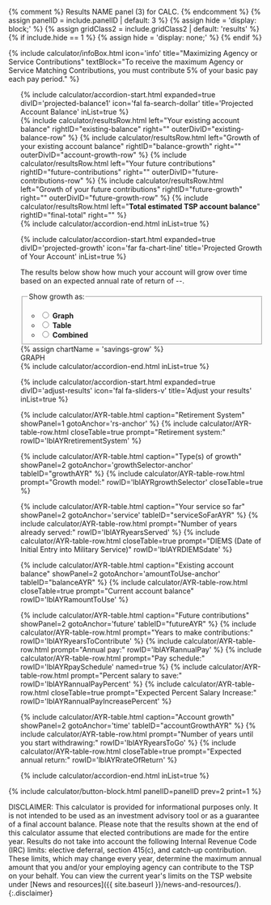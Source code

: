 {% comment %}
Results NAME panel (3) for CALC.
{% endcomment %}
{% assign panelID = include.panelID | default: 3 %}
{% assign hide = 'display: block;' %}
{% assign gridClass2 = include.gridClass2 | default: 'results' %}
{% if include.hide == 1 %} {% assign hide = 'display: none;' %} {% endif %}

<section id="panel-{{ panelID }}" class="calculator-panel" style="{{ hide }}" markdown="1">

{% include calculator/infoBox.html icon='info'
    title="Maximizing Agency or Service Contributions"
    textBlock="To receive the maximum Agency or Service Matching Contributions, you must contribute 5% of your basic pay each pay period."
%}

<ul class="usa-accordion icons">
  <!-- PROJECTED BALANCE -->
{% include calculator/accordion-start.html expanded=true divID='projected-balance1'
    icon='fal fa-search-dollar' title='Projected Account Balance' inList=true %}
<div class="results-grid-frame" markdown="1">
{% include calculator/resultsRow.html left="Your existing account balance"
  rightID="existing-balance" right="" outerDivID="existing-balance-row" %}
{% include calculator/resultsRow.html left="Growth of your existing account balance"
  rightID="balance-growth" right="" outerDivID="account-growth-row" %}
{% include calculator/resultsRow.html left="Your future contributions"
  rightID="future-contributions" right="" outerDivID="future-contributions-row" %}
{% include calculator/resultsRow.html left="Growth of your future contributions"
  rightID="future-growth" right="" outerDivID="future-growth-row" %}
{% include calculator/resultsRow.html left="<strong>Total estimated TSP account balance</strong>"
  rightID="final-total" right="" %}
</div>
{% include calculator/accordion-end.html  inList=true %}

<!-- PROJECTED GROWTH -->
{% include calculator/accordion-start.html expanded=true divID='projected-growth'
    icon='far fa-chart-line' title='Projected Growth of Your Account' inList=true %}
  <div id="resultSelectorDiv"><p>The results below show how much your account will grow over time based on an expected annual rate of return of <span id="annual-rate">--</span>.</p>
<fieldset class="usa-fieldset-inputs projected-growth">
<legend class="">Show growth as:</legend>
<ul class="usa-unstyled-list">
  <li>
  <input type="radio" id="resultSelectorGraph" name="resultSelector" value="graph" onclick="showData('graph');">
  <label for="resultSelectorGraph"><strong>Graph</strong></label>
  </li>

  <li>
  <input type="radio" id="resultSelectorTable" name="resultSelector" value="table" onclick="showData('table');">
  <label for="resultSelectorTable"><strong>Table</strong></label>
  </li>

  <li>
  <input type="radio" id="resultSelectorCombined" name="resultSelector" value="combined" onclick="showData('combined');">
  <label for="resultSelectorCombined"><strong>Combined</strong></label>
  </li>
</ul>
</fieldset></div>
{% assign chartName = 'savings-grow' %}
<div id="show-data-graph" class="hide">
  <div id="chartResult">GRAPH</div>
</div>
<div id="show-data-table" class="usa-width-one-whole" markdown="1">
  <section id="{{chartName}}-section" class="{{chartName}}-table">
    <div id="{{chartName}}-table" class="table-side-scroll"></div>
  </section>
</div> <!-- END div.usa-width-one-whole -->
<div id="show-data-footnote" class="usa-width-one-whole"></div>
{% include calculator/accordion-end.html  inList=true %}

<!-- ADJUST YOUR RESULTS -->
{% include calculator/accordion-start.html expanded=true divID='adjust-results'
    icon='fal fa-sliders-v' title='Adjust your results' inList=true %}

{% include calculator/AYR-table.html caption="Retirement System" showPanel=1 gotoAnchor='rs-anchor' %}
{% include calculator/AYR-table-row.html closeTable=true
  prompt="Retirement system:" rowID='lblAYRretirementSystem' %}

{% include calculator/AYR-table.html caption="Type(s) of growth" showPanel=2 gotoAnchor='growthSelector-anchor' tableID="growthAYR" %}
{% include calculator/AYR-table-row.html prompt="Growth model:" rowID='lblAYRgrowthSelector' closeTable=true %}

{% include calculator/AYR-table.html caption="Your service so far" showPanel=2 gotoAnchor='service' tableID="serviceSoFarAYR" %}
{% include calculator/AYR-table-row.html prompt="Number of years already served:" rowID='lblAYRyearsServed' %}
{% include calculator/AYR-table-row.html closeTable=true
  prompt="DIEMS (Date of Initial Entry into Military Service)" rowID='lblAYRDIEMSdate' %}

{% include calculator/AYR-table.html caption="Existing account balance" showPanel=2 gotoAnchor='amountToUse-anchor' tableID="balanceAYR" %}
{% include calculator/AYR-table-row.html closeTable=true
  prompt="Current account balance" rowID='lblAYRamountToUse' %}

{% include calculator/AYR-table.html caption="Future contributions" showPanel=2 gotoAnchor='future' tableID="futureAYR" %}
{% include calculator/AYR-table-row.html
  prompt="Years to make contributions:" rowID='lblAYRyearsToContribute' %}
{% include calculator/AYR-table-row.html prompt="Annual pay:" rowID='lblAYRannualPay' %}
{% include calculator/AYR-table-row.html prompt="Pay schedule:" rowID='lblAYRpaySchedule' named=true %}
{% include calculator/AYR-table-row.html
  prompt="Percent salary to save:" rowID='lblAYRannualPayPercent' %}
{% include calculator/AYR-table-row.html closeTable=true
  prompt="Expected Percent Salary Increase:" rowID='lblAYRannualPayIncreasePercent' %}

{% include calculator/AYR-table.html caption="Account growth" showPanel=2 gotoAnchor='time' tableID="accountGrowthAYR" %}
{% include calculator/AYR-table-row.html
  prompt="Number of years until you start withdrawing:" rowID='lblAYRyearsToGo' %}
{% include calculator/AYR-table-row.html closeTable=true
    prompt="Expected annual return:" rowID='lblAYRrateOfReturn' %}

{% include calculator/accordion-end.html  inList=true %}
</ul>

{% include calculator/button-block.html panelID=panelID prev=2 print=1 %}

</section>


DISCLAIMER: This calculator is provided for informational purposes only. It is not intended to be used as an investment advisory tool or as a guarantee of a final account balance. Please note that the results shown at the end of this calculator assume that elected contributions are made for the entire year. Results do not take into account the following Internal Revenue Code (IRC) limits: <span data-term="Elective Deferral Limit" class="js-glossary-toggle term term-end">elective deferral</span>, <span data-term="Section 415(c) Limit" class="js-glossary-toggle term term-end">section 415(c)</span>, and <span data-term="Catch-Up Contribution Limit" class="js-glossary-toggle term term-end">catch-up contribution</span>. These limits, which may change every year, determine the maximum annual amount that you and/or your employing agency can contribute to the TSP on your behalf. You can view the current year's limits on the TSP website under [News and resources]({{ site.baseurl }}/news-and-resources/).
{:.disclaimer}
